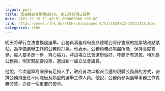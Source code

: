 ```yaml
---
layout: post
title: 聶德權到會展票站打氣　籲公務員明日投票
date: 2021-12-18 11:48:51.000000000 +08:00
link: https://news.rthk.hk/rthk/ch/component/k2/1624822-20211218.htm
categories: rthk
---
```


明天將舉行立法會換屆選舉，公務員事務局局長聶德權到灣仔會展的投票站和點票站，為準備選舉工作的公務員打氣。他表示，公務員務必竭盡所能，保持高度警覺，每人要多走一步，齊心協力，將這場立法會選舉做好，呼籲所有選民，特別是公務員，明天緊記要投票，選出新一屆立法會議員。

他說，今次選舉為確保有足夠人手，政府首次以指派合適的現職公務員的方式，安排公務員出任不同職級及類型的選舉工作人員。他說，公務員參與選舉事務工作責無旁貸，亦是一個重要的使命。
